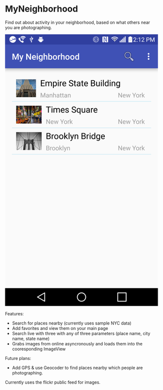 # MyNeighborhood
Find out about activity in your neighborhood, based on what others near you are photographing.

![](https://raw.githubusercontent.com/farazfazli/MyNeighborhood/master/one.png)

Features:
- Search for places nearby (currently uses sample NYC data)
- Add favorites and view them on your main page
- Search live with three with any of three parameters (place name, city name, state name)
- Grabs images from online asyncronously and loads them into the cooresponding ImageView

Future plans:
- Add GPS & use Geocoder to find places nearby which people are photographing.

Currently uses the flickr public feed for images.
